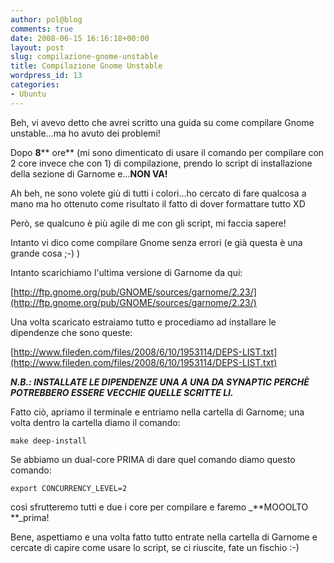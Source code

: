 ```yaml
---
author: pol@blog
comments: true
date: 2008-06-15 16:16:18+00:00
layout: post
slug: compilazione-gnome-unstable
title: Compilazione Gnome Unstable
wordpress_id: 13
categories:
- Ubuntu
---
```


Beh, vi avevo detto che avrei scritto una guida su come compilare Gnome unstable...ma ho avuto dei problemi!

Dopo **8**** ore** (mi sono dimenticato di usare il comando per compilare con 2 core invece che con 1) di compilazione, prendo lo script di installazione della sezione di Garnome e...**NON VA!**

Ah beh, ne sono volete giù di tutti i colori...ho cercato di fare qualcosa a mano ma ho ottenuto come risultato il fatto di dover formattare tutto XD

Però, se qualcuno è più agile di me con gli script, mi faccia sapere!

Intanto vi dico come compilare Gnome senza errori (e già questa è una grande cosa ;-) )

Intanto scarichiamo l'ultima versione di Garnome da qui:

[http://ftp.gnome.org/pub/GNOME/sources/garnome/2.23/](http://ftp.gnome.org/pub/GNOME/sources/garnome/2.23/)

Una volta scaricato estraiamo tutto e procediamo ad installare le dipendenze che sono queste:

[http://www.fileden.com/files/2008/6/10/1953114/DEPS-LIST.txt](http://www.fileden.com/files/2008/6/10/1953114/DEPS-LIST.txt)

_**N.B.: INSTALLATE LE DIPENDENZE UNA A UNA DA SYNAPTIC PERCHÈ POTREBBERO ESSERE VECCHIE QUELLE SCRITTE LI.**_

Fatto ciò, apriamo il terminale e entriamo nella cartella di Garnome; una volta dentro la cartella diamo il comando:

`make deep-install`

Se abbiamo un dual-core PRIMA di dare quel comando diamo questo comando:

`export CONCURRENCY_LEVEL=2`

così sfrutteremo tutti e due i core per compilare e faremo _**MOOOLTO **_prima!

Bene, aspettiamo e una volta fatto tutto entrate nella cartella di Garnome e cercate di capire come usare lo script, se ci riuscite, fate un fischio :-)
